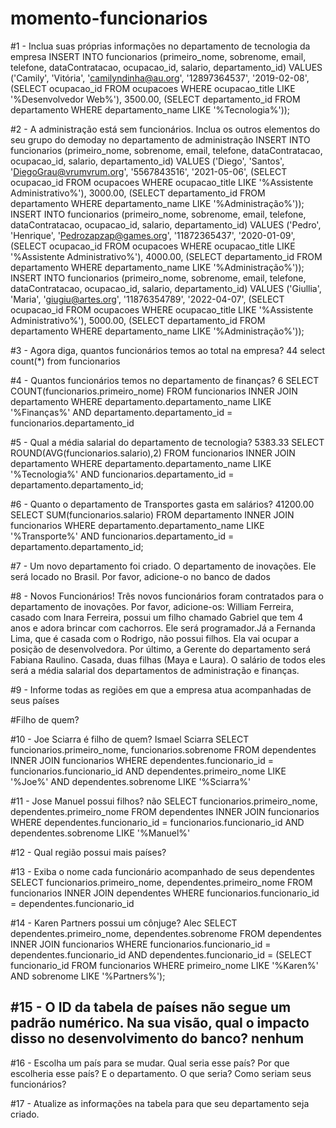 # momento-funcionarios

#1 - Inclua suas próprias informações no departamento de tecnologia da empresa
INSERT INTO funcionarios (primeiro_nome, sobrenome, email, telefone, dataContratacao, ocupacao_id, salario, departamento_id) 
VALUES ('Camily', 'Vitória', 'camilyndinha@au.org', '12897364537', '2019-02-08', 
(SELECT ocupacao_id FROM ocupacoes WHERE ocupacao_title LIKE '%Desenvolvedor Web%'), 3500.00, 
(SELECT departamento_id FROM departamento WHERE departamento_name LIKE '%Tecnologia%'));

#2 - A administração está sem funcionários. Inclua os outros elementos do seu grupo do demoday no departamento de administração
INSERT INTO funcionarios (primeiro_nome, sobrenome, email, telefone, dataContratacao, ocupacao_id, salario, departamento_id) 
VALUES ('Diego', 'Santos', 'DiegoGrau@vrumvrum.org', '5567843516', '2021-05-06', 
(SELECT ocupacao_id FROM ocupacoes WHERE ocupacao_title LIKE '%Assistente Administrativo%'), 3000.00, 
(SELECT departamento_id FROM departamento WHERE departamento_name LIKE '%Administração%'));
INSERT INTO funcionarios (primeiro_nome, sobrenome, email, telefone, dataContratacao, ocupacao_id, salario, departamento_id) 
VALUES ('Pedro', 'Henrique', 'Pedrozapzap@games.org', '11872365437', '2020-01-09', 
(SELECT ocupacao_id FROM ocupacoes WHERE ocupacao_title LIKE '%Assistente Administrativo%'), 4000.00, 
(SELECT departamento_id FROM departamento WHERE departamento_name LIKE '%Administração%'));
INSERT INTO funcionarios (primeiro_nome, sobrenome, email, telefone, dataContratacao, ocupacao_id, salario, departamento_id) 
VALUES ('Giullia', 'Maria', 'giugiu@artes.org', '11876354789', '2022-04-07', 
(SELECT ocupacao_id FROM ocupacoes WHERE ocupacao_title LIKE '%Assistente Administrativo%'), 5000.00, 
(SELECT departamento_id FROM departamento WHERE departamento_name LIKE '%Administração%'));

#3 - Agora diga, quantos funcionários temos ao total na empresa?
44
select count(*) from funcionarios

#4 - Quantos funcionários temos no departamento de finanças?
6
SELECT COUNT(funcionarios.primeiro_nome) FROM funcionarios INNER JOIN departamento WHERE departamento.departamento_name LIKE '%Finanças%' AND departamento.departamento_id = funcionarios.departamento_id

#5 - Qual a média salarial do departamento de tecnologia?
5383.33
SELECT ROUND(AVG(funcionarios.salario),2) FROM funcionarios INNER JOIN departamento WHERE departamento.departamento_name LIKE '%Tecnologia%' AND funcionarios.departamento_id = departamento.departamento_id;

#6 - Quanto o departamento de Transportes gasta em salários?
41200.00
SELECT SUM(funcionarios.salario) FROM departamento INNER JOIN funcionarios WHERE departamento.departamento_name LIKE '%Transporte%' AND funcionarios.departamento_id = departamento.departamento_id;

#7 - Um novo departamento foi criado. O departamento de inovações. Ele será locado no Brasil. Por favor, adicione-o no banco de dados

#8 - Novos Funcionários!
Três novos funcionários foram contratados para o departamento de inovações. Por favor, adicione-os: William Ferreira, casado com Inara Ferreira, possui um filho chamado Gabriel que tem 4 anos e adora brincar com cachorros. Ele será programador.Já a Fernanda Lima, que é casada com o Rodrigo, não possui filhos. Ela vai ocupar a posição de desenvolvedora.  Por último, a Gerente do departamento será Fabiana Raulino. Casada, duas filhas (Maya e Laura). 
O salário de todos eles será a média salarial dos departamentos de administração e finanças. 

#9 - Informe todas as regiões em que a empresa atua acompanhadas de seus países

#Filho de quem?

#10 - Joe Sciarra é filho de quem?
Ismael Sciarra
SELECT funcionarios.primeiro_nome, funcionarios.sobrenome FROM dependentes INNER JOIN funcionarios WHERE dependentes.funcionario_id = funcionarios.funcionario_id AND dependentes.primeiro_nome LIKE '%Joe%' AND dependentes.sobrenome LIKE '%Sciarra%'

#11 - Jose Manuel possui filhos?
não
SELECT funcionarios.primeiro_nome, dependentes.primeiro_nome FROM dependentes INNER JOIN funcionarios WHERE dependentes.funcionario_id = funcionarios.funcionario_id AND dependentes.sobrenome LIKE '%Manuel%'

#12 - Qual região possui mais países?

#13 - Exiba o nome cada funcionário acompanhado de seus dependentes
SELECT funcionarios.primeiro_nome, dependentes.primeiro_nome FROM funcionarios INNER JOIN dependentes WHERE funcionarios.funcionario_id = dependentes.funcionario_id

#14 - Karen Partners possui um cônjuge?
Alec
SELECT dependentes.primeiro_nome, dependentes.sobrenome FROM dependentes INNER JOIN funcionarios WHERE funcionarios.funcionario_id = dependentes.funcionario_id AND dependentes.funcionario_id = (SELECT funcionario_id FROM funcionarios WHERE primeiro_nome LIKE '%Karen%' AND sobrenome LIKE '%Partners%');

#15 - O ID da tabela de países não segue um padrão numérico. Na sua visão, qual o impacto disso no desenvolvimento do banco?
nenhum
-

#16 - Escolha um país para se mudar. Qual seria esse país? Por que escolheria esse país? E o departamento. O que seria? Como seriam seus funcionários?

#17 - Atualize as informações na tabela para que seu departamento seja criado.






